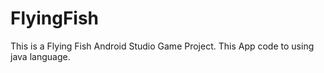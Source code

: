 # FlyingFish

This is a Flying Fish Android Studio Game Project.
This App code to using java language.
